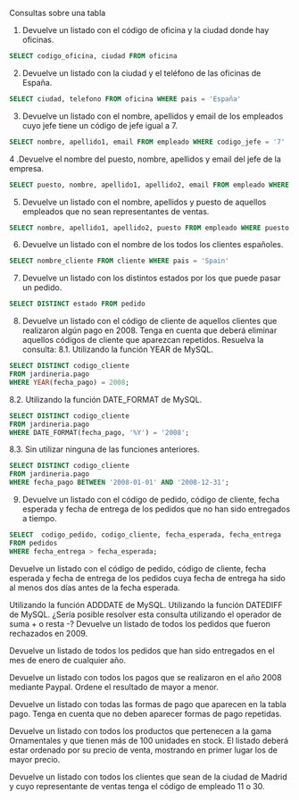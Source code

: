 Consultas sobre una tabla
1. Devuelve un listado con el código de oficina y la ciudad donde hay oficinas.
```sql
SELECT codigo_oficina, ciudad FROM oficina
```
2. Devuelve un listado con la ciudad y el teléfono de las oficinas de España.
```sql
SELECT ciudad, telefono FROM oficina WHERE pais = 'España'
```
3. Devuelve un listado con el nombre, apellidos y email de los empleados cuyo jefe tiene un código de jefe igual a 7.
```sql
SELECT nombre, apellido1, email FROM empleado WHERE codigo_jefe = '7'
```
4 .Devuelve el nombre del puesto, nombre, apellidos y email del jefe de la empresa.
```sql
SELECT puesto, nombre, apellido1, apellido2, email FROM empleado WHERE puesto = 'Director General'
```
5. Devuelve un listado con el nombre, apellidos y puesto de aquellos empleados que no sean representantes de ventas.
```sql
SELECT nombre, apellido1, apellido2, puesto FROM empleado WHERE puesto != 'Representante Ventas'
```
6. Devuelve un listado con el nombre de los todos los clientes españoles.
```sql
SELECT nombre_cliente FROM cliente WHERE pais = 'Spain'
```
7. Devuelve un listado con los distintos estados por los que puede pasar un pedido.
```sql
SELECT DISTINCT estado FROM pedido
```
8. Devuelve un listado con el código de cliente de aquellos clientes que realizaron algún pago en 2008. Tenga en cuenta que deberá eliminar aquellos códigos de cliente que aparezcan repetidos. Resuelva la consulta:
8.1. Utilizando la función YEAR de MySQL.
```sql
SELECT DISTINCT codigo_cliente
FROM jardineria.pago
WHERE YEAR(fecha_pago) = 2008;
```
8.2. Utilizando la función DATE_FORMAT de MySQL.
```sql
SELECT DISTINCT codigo_cliente
FROM jardineria.pago
WHERE DATE_FORMAT(fecha_pago, '%Y') = '2008';
```
8.3. Sin utilizar ninguna de las funciones anteriores.
```sql
SELECT DISTINCT codigo_cliente
FROM jardineria.pago
WHERE fecha_pago BETWEEN '2008-01-01' AND '2008-12-31';
```
9. Devuelve un listado con el código de pedido, código de cliente, fecha esperada y fecha de entrega de los pedidos que no han sido entregados a tiempo.
```sql
SELECT  codigo_pedido, codigo_cliente, fecha_esperada, fecha_entrega
FROM pedidos
WHERE fecha_entrega > fecha_esperada;
```
Devuelve un listado con el código de pedido, código de cliente, fecha esperada y fecha de entrega de los pedidos cuya fecha de entrega ha sido al menos dos días antes de la fecha esperada.

Utilizando la función ADDDATE de MySQL.
Utilizando la función DATEDIFF de MySQL.
¿Sería posible resolver esta consulta utilizando el operador de suma + o resta -?
Devuelve un listado de todos los pedidos que fueron rechazados en 2009.

Devuelve un listado de todos los pedidos que han sido entregados en el mes de enero de cualquier año.

Devuelve un listado con todos los pagos que se realizaron en el año 2008 mediante Paypal. Ordene el resultado de mayor a menor.

Devuelve un listado con todas las formas de pago que aparecen en la tabla pago. Tenga en cuenta que no deben aparecer formas de pago repetidas.

Devuelve un listado con todos los productos que pertenecen a la gama Ornamentales y que tienen más de 100 unidades en stock. El listado deberá estar ordenado por su precio de venta, mostrando en primer lugar los de mayor precio.

Devuelve un listado con todos los clientes que sean de la ciudad de Madrid y cuyo representante de ventas tenga el código de empleado 11 o 30.
